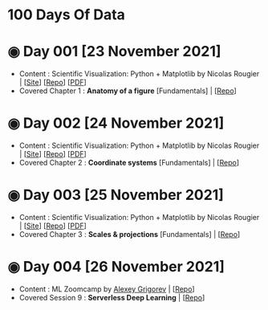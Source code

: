 # 100 Days Of Data

# ◉ Day 001 [23 November 2021]
* Content : Scientific Visualization: Python + Matplotlib by Nicolas Rougier | [[Site](https://www.labri.fr/perso/nrougier/scientific-visualization.html)] [[Repo](https://github.com/rougier/scientific-visualization-book)] [[PDF](https://hal.inria.fr/hal-03427242/document)]
* Covered Chapter 1 : __Anatomy of a figure__ [Fundamentals] | [[Repo](https://github.com/rougier/scientific-visualization-book/tree/master/code/anatomy)]

# ◉ Day 002 [24 November 2021]
* Content : Scientific Visualization: Python + Matplotlib by Nicolas Rougier | [[Site](https://www.labri.fr/perso/nrougier/scientific-visualization.html)] [[Repo](https://github.com/rougier/scientific-visualization-book)] [[PDF](https://hal.inria.fr/hal-03427242/document)]
* Covered Chapter 2 : __Coordinate systems__ [Fundamentals] | [[Repo](https://github.com/rougier/scientific-visualization-book/tree/master/code/coordinates)]

# ◉ Day 003 [25 November 2021]
* Content : Scientific Visualization: Python + Matplotlib by Nicolas Rougier | [[Site](https://www.labri.fr/perso/nrougier/scientific-visualization.html)] [[Repo](https://github.com/rougier/scientific-visualization-book)] [[PDF](https://hal.inria.fr/hal-03427242/document)]
* Covered Chapter 3 : __Scales & projections__ [Fundamentals] | [[Repo](https://github.com/rougier/scientific-visualization-book/tree/master/code/scales-projections)]

# ◉ Day 004 [26 November 2021]
* Content : ML Zoomcamp by [Alexey Grigorev](https://alexeygrigorev.com) | [[Repo](https://github.com/alexeygrigorev/mlbookcamp-code/tree/master/course-zoomcamp)]
* Covered Session 9 : __Serverless Deep Learning__ | [[Repo](https://github.com/alexeygrigorev/mlbookcamp-code/tree/master/course-zoomcamp/09-serverless)]
